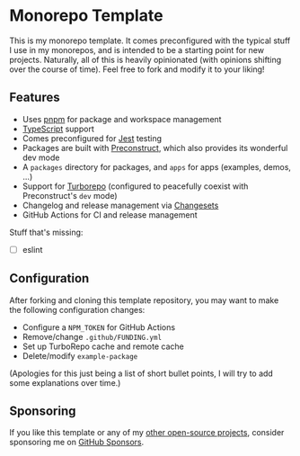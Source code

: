 # Monorepo Template

This is my monorepo template. It comes preconfigured with the typical stuff I use in my monorepos, and is intended to be a starting point for new projects. Naturally, all of this is heavily opinionated (with opinions shifting over the course of time). Feel free to fork and modify it to your liking!

## Features

- Uses [pnpm](https://pnpm.io/) for package and workspace management
- [TypeScript](https://www.typescriptlang.org/) support
- Comes preconfigured for [Jest](https://jestjs.io/) testing
- Packages are built with [Preconstruct](https://preconstruct.tools/), which also provides its wonderful dev mode
- A `packages` directory for packages, and `apps` for apps (examples, demos, ...)
- Support for [Turborepo](https://turbo.build/repo) (configured to peacefully coexist with Preconstruct's `dev` mode)
- Changelog and release management via [Changesets](https://github.com/changesets/changesets)
- GitHub Actions for CI and release management

Stuff that's missing:

- [ ] eslint

## Configuration

After forking and cloning this template repository, you may want to make the following configuration changes:

- Configure a `NPM_TOKEN` for GitHub Actions
- Remove/change `.github/FUNDING.yml`
- Set up TurboRepo cache and remote cache
- Delete/modify `example-package`

(Apologies for this just being a list of short bullet points, I will try to add some explanations over time.)

## Sponsoring

If you like this template or any of my [other open-source projects](https://github.com/hmans), consider sponsoring me on [GitHub Sponsors](https://github.com/sponsors/hmans).
